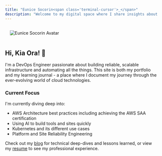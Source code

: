 ```yaml
---
title: "Eunice Socorin<span class='terminal-cursor'>_</span>"
description: "Welcome to my digital space where I share insights about cloud infrastructure, automation, and DevOps practices."
---
```


<img src="buildwithem-site/assets/img/em_avatar.svg" alt="Eunice Socorin Avatar" class="avatar-small" style="left; margin: 1rem;"/>

## Hi, Kia Ora! 👋

I'm a DevOps Engineer passionate about building reliable, scalable infrastructure and automating all the things. This site is both my portfolio and my learning journal - a place where I document my journey through the ever-evolving world of cloud technologies.

### Current Focus
I'm currently diving deep into:
- AWS Architecture best practices including achieving the AWS SAA certification
- Using AI to build tools and sites quickly
- Kubernetes and its different use cases
- Platform and Site Reliability Engineering

Check out my [blog](/blog) for technical deep-dives and lessons learned, or view my [resume](/resume) to see my professional experience.